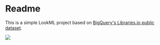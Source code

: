 # Readme

This is a simple LookML project based on [BigQuery's Libraries.io public dataset](https://pantheon.corp.google.com/marketplace/product/libraries-io/librariesio).



![](https://screenshot.googleplex.com/3nokRjXKbs3WtjA.png)
